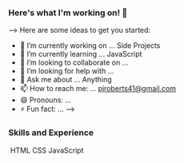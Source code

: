 ### Here's what I'm working on! 👋
-->
Here are some ideas to get you started:

- 🔭 I’m currently working on ... Side Projects
- 🌱 I’m currently learning ... JavaScript
- 👯 I’m looking to collaborate on ...
- 🤔 I’m looking for help with ...
- 💬 Ask me about ... Anything
- 📫 How to reach me: ... pjroberts41@gmail.com
- 😄 Pronouns: ...
- ⚡ Fun fact: ...
-->
### Skills and Experience
 HTML
 CSS
 JavaScript
